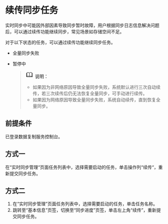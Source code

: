 # 续传同步任务<a name="drs_10_0400"></a>

实时同步中可能因外部因素导致同步暂时故障，用户根据同步日志信息解决问题后，可以通过续传功能继续同步，常见场景如存储空间不足。

对于以下状态的任务，可以通过续传功能继续同步任务。

-   全量同步失败
-   暂停中

    >![](public_sys-resources/icon-note.gif) **说明：** 
    >-   如果因为非网络原因导致全量同步失败，系统默认进行三次自动续传，若三次续传后仍无法恢复全量同步，可手动进行续传。
    >-   如果因为网络原因导致全量同步失败，系统自动续传，直到恢复全量同步。


## 前提条件<a name="section16256919193311"></a>

已登录数据复制服务控制台。

## 方式一<a name="section4298797218435"></a>

在“实时同步管理“页面任务列表中，选择需要启动的任务，单击操作列“续传“，重新提交同步任务。

## 方式二<a name="section3786142941816"></a>

1.  在“实时同步管理”页面任务列表中，选择需要启动的任务，单击任务名称。
2.  跳转至“基本信息”页签，切换至“同步进度”页签，单击左上角“续传”，重新提交同步任务。

